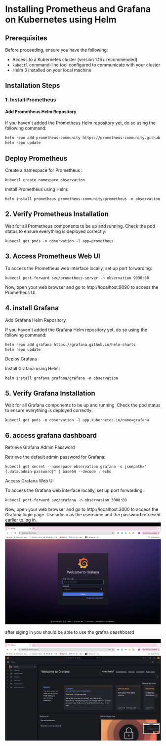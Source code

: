 # Installing Prometheus and Grafana on Kubernetes using Helm

## Prerequisites

Before proceeding, ensure you have the following:

- Access to a Kubernetes cluster (version 1.16+ recommended)
- `kubectl` command-line tool configured to communicate with your cluster
- Helm 3 installed on your local machine

## Installation Steps

### 1. Install Prometheus

#### Add Prometheus Helm Repository

If you haven't added the Prometheus Helm repository yet, do so using the following command:

```bash
helm repo add prometheus-community https://prometheus-community.github.io/helm-charts
helm repo update
```
## Deploy Prometheus

Create a namespace for Prometheus :

```
kubectl create namespace observation
```
Install Prometheus using Helm:

```
helm install prometheus prometheus-community/prometheus -n observation
```
## 2. Verify Prometheus Installation
Wait for all Prometheus components to be up and running. Check the pod status to ensure everything is deployed correctly:

```
kubectl get pods -n observation -l app=prometheus
```
## 3. Access Prometheus Web UI

To access the Prometheus web interface locally, set up port forwarding:

```
kubectl port-forward svc/prometheus-server -n observation 9090:80
```
Now, open your web browser and go to http://localhost:9090 to access the Prometheus UI.

## 4. install Grafana
Add Grafana Helm Repository

If you haven't added the Grafana Helm repository yet, do so using the following command:

```
helm repo add grafana https://grafana.github.io/helm-charts
helm repo update
```
Deploy Grafana

Install Grafana using Helm:

```
helm install grafana grafana/grafana -n observation
```

## 5. Verify Grafana Installation
Wait for all Grafana components to be up and running. Check the pod status to ensure everything is deployed correctly:

```
kubectl get pods -n observation -l app.kubernetes.io/name=grafana
```
## 6. access grafana dashboard

Retrieve Grafana Admin Password

Retrieve the default admin password for Grafana:

```
kubectl get secret --namespace observation grafana -o jsonpath="{.data.admin-password}" | base64 --decode ; echo
```

Access Grafana Web UI

To access the Grafana web interface locally, set up port forwarding:

```
kubectl port-forward svc/grafana -n observation 3000:80
```
Now, open your web browser and go to http://localhost:3000 to access the Grafana login page. Use admin as the username and the password retrieved earlier to log in.
![](images/grafana1.png)

after siging in you should be able to use the grafna daashboard 

![](images/grafana2.png)